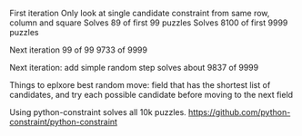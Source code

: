 First iteration
Only look at single candidate constraint from same row, column and square
Solves 89 of first 99 puzzles
Solves 8100 of first 9999 puzzles

Next iteration
99 of 99
9733 of 9999

Next iteration: add simple random step
solves about 9837 of 9999

Things to eplxore
best random move: field that has the shortest list of candidates, and try each possible candidate before moving to the next field


Using python-constraint solves all 10k puzzles.
https://github.com/python-constraint/python-constraint